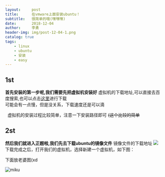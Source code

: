 ```yaml
---
layout:     post
title:      在vmware上面安装ubuntu！
subtitle:   很简单的哦(嘿嘿嘿)
date:       2018-12-04
author:     李勇
header-img: img/post-12-04-1.png
catalog: true
tags:
    - linux
    - ubuntu
    - 安装
    - easy
---
```


## 1st ##
**首先安装的第一步呢,我们需要先把虚拟机安装好**
  虚拟机的下载地址,可以直接去百度搜索,也可以点击[这里](https://my.vmware.com/cn/web/vmware/free#desktop_end_user_computing/vmware_workstation_player/14_0)进行下载  
   可能会有一点慢，但是没关系，下载速度还是可以滴

  虚拟机的安装过程比较简单，注意一下安装路径即可
<s>(这个比较的简单</s>
## 2st ##
**然后我们就进入正题啦,我们先去下载ubuntu的镜像文件**
镜像文件的下载地址
![](https://www.ubuntu.com/download/desktop)
下载完成之后，打开我们的虚拟机，选择新建一个虚拟机，如下图：

下面放老婆图(xd

![miku](https://b-ssl.duitang.com/uploads/item/201806/29/20180629230437_NE5HK.jpeg)
